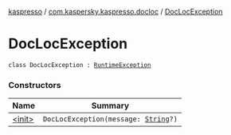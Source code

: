 [kaspresso](../../index.md) / [com.kaspersky.kaspresso.docloc](../index.md) / [DocLocException](./index.md)

# DocLocException

`class DocLocException : `[`RuntimeException`](https://kotlinlang.org/api/latest/jvm/stdlib/kotlin/-runtime-exception/index.html)

### Constructors

| Name | Summary |
|---|---|
| [&lt;init&gt;](-init-.md) | `DocLocException(message: `[`String`](https://kotlinlang.org/api/latest/jvm/stdlib/kotlin/-string/index.html)`?)` |
